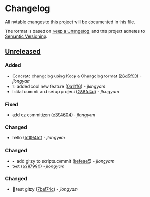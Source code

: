 # Changelog

All notable changes to this project will be documented in this file.

The format is based on [Keep a Changelog](https://keepachangelog.com/en/1.1.0/),
and this project adheres to [Semantic Versioning](https://semver.org/spec/v2.0.0.html).

## [Unreleased]

### Added

- Generate changelog using Keep a Changelog format ([26d5f99](https://github.com/username/repo/commit/26d5f99)) - _jlongyam_
- ✨ added cool new feature ([0a11ff6](https://github.com/username/repo/commit/0a11ff6)) - _jlongyam_
- initial commit and setup project ([288fd4d](https://github.com/username/repo/commit/288fd4d)) - _jlongyam_

### Fixed

- add cz commitizen ([e394604](https://github.com/username/repo/commit/e394604)) - _jlongyam_

### Changed

- hello ([5f0945f](https://github.com/username/repo/commit/5f0945f)) - _jlongyam_

### Changed

- **-:** add gitzy to scripts.commit ([befeae5](https://github.com/username/repo/commit/befeae5)) - _jlongyam_
- test ([a387980](https://github.com/username/repo/commit/a387980)) - _jlongyam_

### Changed

- 🤖 test gitzy ([7bef74c](https://github.com/username/repo/commit/7bef74c)) - _jlongyam_


[unreleased]: https://github.com/username/repo/compare/v0.1.0...HEAD

